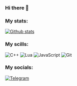 ### Hi there 👋

### My stats:

[![Github stats](https://github-readme-stats.vercel.app/api?username=coverushka&theme=dark&count_private=true&show_icons=true)](https://github.com/coverushka?tab=repositories)

### My scills:

![C++](https://img.shields.io/badge/C++-151515?style=flat-square&logo=c%2B%2B)
![Lua](https://img.shields.io/badge/Lua-151515?style=flat-square&logo=lua)
![JavaScript](https://img.shields.io/badge/JavaScript-151515?style=flat-square&logo=javascript)
![Git](https://img.shields.io/badge/Git-151515?style=flat-square&logo=git)

### My socials:

[![Telegram](https://img.shields.io/badge/@fokincode-151515?style=flat-square&logo=telegram)](https://t.me/fokincode)

<!--
**CovERUshKA/CovERUshKA** is a ✨ _special_ ✨ repository because its `README.md` (this file) appears on your GitHub profile.

Here are some ideas to get you started:

- 🔭 I’m currently working on ...
- 🌱 I’m currently learning ...
- 👯 I’m looking to collaborate on ...
- 🤔 I’m looking for help with ...
- 💬 Ask me about ...
- 📫 How to reach me: ...
- 😄 Pronouns: ...
- ⚡ Fun fact: ...
-->
